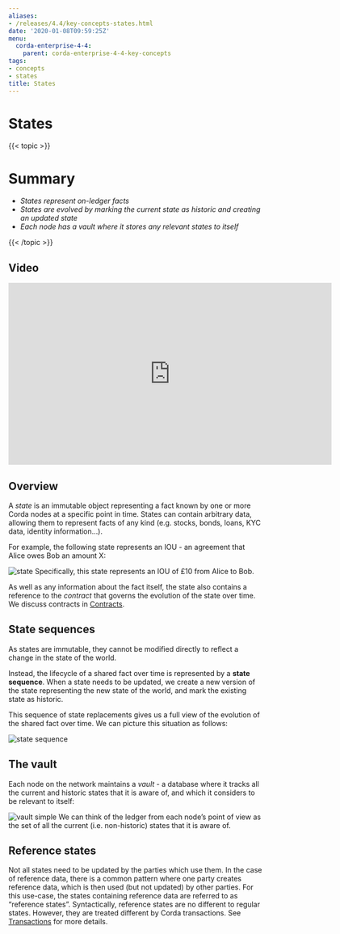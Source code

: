 ```yaml
---
aliases:
- /releases/4.4/key-concepts-states.html
date: '2020-01-08T09:59:25Z'
menu:
  corda-enterprise-4-4:
    parent: corda-enterprise-4-4-key-concepts
tags:
- concepts
- states
title: States
---
```



# States


{{< topic >}}

# Summary


* *States represent on-ledger facts*
* *States are evolved by marking the current state as historic and creating an updated state*
* *Each node has a vault where it stores any relevant states to itself*


{{< /topic >}}

## Video

<iframe src="https://player.vimeo.com/video/213812054" width="640" height="360" frameborder="0" webkitallowfullscreen="true" mozallowfullscreen="true" allowfullscreen="true"></iframe>


<p></p>


## Overview

A *state* is an immutable object representing a fact known by one or more Corda nodes at a specific point in time.
States can contain arbitrary data, allowing them to represent facts of any kind (e.g. stocks, bonds, loans, KYC data,
identity information…).

For example, the following state represents an IOU - an agreement that Alice owes Bob an amount X:

![state](/en/images/state.png "state")
Specifically, this state represents an IOU of £10 from Alice to Bob.

As well as any information about the fact itself, the state also contains a reference to the *contract* that governs
the evolution of the state over time. We discuss contracts in [Contracts](key-concepts-contracts.md).


## State sequences

As states are immutable, they cannot be modified directly to reflect a change in the state of the world.

Instead, the lifecycle of a shared fact over time is represented by a **state sequence**. When a state needs to be
updated, we create a new version of the state representing the new state of the world, and mark the existing state as
historic.

This sequence of state replacements gives us a full view of the evolution of the shared fact over time. We can
picture this situation as follows:

![state sequence](/en/images/state-sequence.png "state sequence")

## The vault

Each node on the network maintains a *vault* - a database where it tracks all the current and historic states that it
is aware of, and which it considers to be relevant to itself:

![vault simple](/en/images/vault-simple.png "vault simple")
We can think of the ledger from each node’s point of view as the set of all the current (i.e. non-historic) states that
it is aware of.


## Reference states

Not all states need to be updated by the parties which use them. In the case of reference data, there is a common pattern
where one party creates reference data, which is then used (but not updated) by other parties. For this use-case, the
states containing reference data are referred to as “reference states”. Syntactically, reference states are no different
to regular states. However, they are treated different by Corda transactions. See [Transactions](key-concepts-transactions.md) for
more details.

